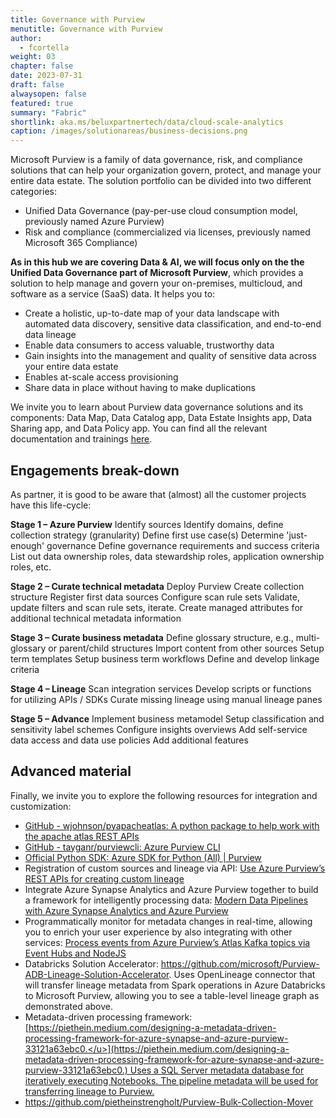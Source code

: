```yaml
---
title: Governance with Purview
menutitle: Governance with Purview
author: 
  - fcortella
weight: 03
chapter: false
date: 2023-07-31
draft: false
alwaysopen: false
featured: true
summary: "Fabric"
shortlink: aka.ms/beluxpartnertech/data/cloud-scale-analytics
caption: /images/solutionareas/business-decisions.png
---
```



Microsoft Purview is a family of data governance, risk, and compliance solutions that can help your organization govern, protect, and manage your entire data estate. The solution portfolio can be divided into two different categories:
- Unified Data Governance (pay-per-use cloud consumption model, previously named Azure Purview)
- Risk and compliance (commercialized via licenses, previously named Microsoft 365 Compliance)
  
**As in this hub we are covering Data & AI, we will focus only on the the Unified Data Governance part of Microsoft Purview**, which provides a solution to help manage and govern your on-premises, multicloud, and software as a service (SaaS) data. It helps you to:

- Create a holistic, up-to-date map of your data landscape with automated data discovery, sensitive data classification, and end-to-end data lineage
- Enable data consumers to access valuable, trustworthy data
- Gain insights into the management and quality of sensitive data across your entire data estate
- Enables at-scale access provisioning
- Share data in place without having to make duplications

We invite you to learn about Purview data governance solutions and its components: Data Map, Data Catalog app, Data Estate Insights app, Data Sharing app, and Data Policy app. You can find all the relevant documentation and trainings [<u>here</u>](https://learn.microsoft.com/en-us/purview/governance-home).


## Engagements break-down

As partner, it is good to be aware that (almost) all the customer projects have this life-cycle:

**Stage 1 – Azure Purview**
Identify sources
Identify domains, define collection strategy (granularity)
Define first use case(s)
Determine 'just-enough' governance
Define governance requirements and success criteria
List out data ownership roles, data stewardship roles, application ownership roles, etc.

**Stage 2 – Curate technical metadata**
Deploy Purview
Create collection structure
Register first data sources
Configure scan rule sets
Validate, update filters and scan rule sets, iterate.
Create managed attributes for additional technical metadata information

**Stage 3 – Curate business metadata**
Define glossary structure, e.g., multi-glossary or parent/child structures
Import content from other sources
Setup term templates
Setup business term workflows
Define and develop linkage criteria

**Stage 4 – Lineage**
Scan integration services
Develop scripts or functions for utilizing APIs / SDKs
Curate missing lineage using manual lineage panes

**Stage 5 – Advance**
Implement business metamodel
Setup classification and sensitivity label schemes
Configure insights overviews
Add self-service data access and data use policies
Add additional features

## Advanced material

Finally, we invite you to explore the following resources for integration and customization:
- [<u>GitHub - wjohnson/pyapacheatlas: A python package to help work with the apache atlas REST APIs</u>](https://github.com/wjohnson/pyapacheatlas)
- [<u>GitHub - tayganr/purviewcli: Azure Purview CLI</u>](https://github.com/tayganr/purviewcli)
- [<u>Official Python SDK: Azure SDK for Python (All) | Purview</u>](https://azure.github.io/azure-sdk/releases/latest/all/python.html)
- Registration of custom sources and lineage via API: [<u>Use Azure Purview’s REST APIs for creating custom lineage</u>](https://piethein.medium.com/use-azure-purviews-rest-apis-for-creating-custom-lineage-ad8efacc6230)
- Integrate Azure Synapse Analytics and Azure Purview together to build a framework for intelligently processing data: [<u>Modern Data Pipelines with Azure Synapse Analytics and Azure Purview</u>](https://piethein.medium.com/modern-data-pipelines-with-azure-synapse-analytics-and-azure-purview-fe752d874c67)
- Programmatically monitor for metadata changes in real-time, allowing you to enrich your user experience by also integrating with other services: [<u>Process events from Azure Purview’s Atlas Kafka topics via Event Hubs and NodeJS</u>](https://piethein.medium.com/process-events-from-azure-purviews-atlas-kafka-topics-via-event-hubs-and-nodejs-cfcbe044bb2c)
- Databricks Solution Accelerator: [<u>https://github.com/microsoft/Purview-ADB-Lineage-Solution-Accelerator</u>](https://github.com/microsoft/Purview-ADB-Lineage-Solution-Accelerator). Uses OpenLineage connector that will transfer lineage metadata from Spark operations in Azure Databricks to Microsoft Purview, allowing you to see a table-level lineage graph as demonstrated above.
- Metadata-driven processing framework: [<u>https://piethein.medium.com/designing-a-metadata-driven-processing-framework-for-azure-synapse-and-azure-purview-33121a63ebc0.</u>](https://piethein.medium.com/designing-a-metadata-driven-processing-framework-for-azure-synapse-and-azure-purview-33121a63ebc0.) Uses a SQL Server metadata database for iteratively executing Notebooks. The pipeline metadata will be used for transferring lineage to Purview.
- [<u>https://github.com/pietheinstrengholt/Purview-Bulk-Collection-Mover</u>](https://github.com/pietheinstrengholt/Purview-Bulk-Collection-Mover)
